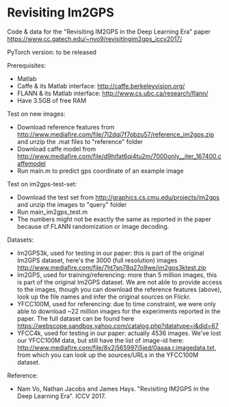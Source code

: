 # Revisiting Im2GPS

Code & data for the "Revisiting IM2GPS in the Deep Learning Era" paper
https://www.cc.gatech.edu/~nvo9/revisitingim2gps_iccv2017/

PyTorch version: to be released

Prerequisites:
- Matlab
- Caffe & its Matlab interface: http://caffe.berkeleyvision.org/
- FLANN & its Matlab interface: http://www.cs.ubc.ca/research/flann/
- Have 3.5GB of free RAM

Test on new images:
- Download reference features from http://www.mediafire.com/file/7l2dqi7f7obzu57/reference_im2gps.zip and unzip the .mat files to "reference" folder
- Download caffe model from http://www.mediafire.com/file/d9hifat6qi4tu2m/7000only__iter_167400.caffemodel
- Run main.m to predict gps coordinate of an example image

Test on im2gps-test-set:
- Download the test set from http://graphics.cs.cmu.edu/projects/im2gps and unzip the images to "query" folder
- Run main_im2gps_test.m
- The numbers might not be exactly the same as reported in the paper because of FLANN randomization or image decoding.

Datasets:
- Im2GPS3k, used for testing in our paper: this is part of the original Im2GPS dataset, here's the 3000 (full resolution) images http://www.mediafire.com/file/7ht7sn78q27o9we/im2gps3ktest.zip
- Im2GPS, used for training/referencing: more than 5 million images, this is part of the original Im2GPS dataset. We are not able to provide access to the images, though you can download the reference features (above), look up the file names and infer the original sources on Flickr.
- YFCC100M, used for referencing: due to time constraint, we were only able to download ~22 million images for the experiments reported in the paper. The full dataset can be found here https://webscope.sandbox.yahoo.com/catalog.php?datatype=i&did=67
- YFCC4k, used for testing in our paper: actually 4536 images. We've lost our YFCC100M data, but still have the list of image-id here: http://www.mediafire.com/file/8v2j565997i5jed/0aaaa.r.imagedata.txt, from which you can look up the sources/URLs in the YFCC100M dataset.

Reference:
- Nam Vo, Nathan Jacobs and James Hays. "Revisiting IM2GPS in the Deep Learning Era". ICCV 2017.

















